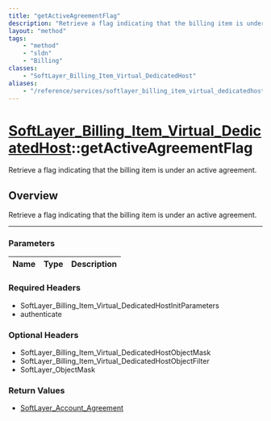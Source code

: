 ```yaml
---
title: "getActiveAgreementFlag"
description: "Retrieve a flag indicating that the billing item is under an active agreement."
layout: "method"
tags:
    - "method"
    - "sldn"
    - "Billing"
classes:
    - "SoftLayer_Billing_Item_Virtual_DedicatedHost"
aliases:
    - "/reference/services/softlayer_billing_item_virtual_dedicatedhost/getActiveAgreementFlag"
---
```

# [SoftLayer_Billing_Item_Virtual_DedicatedHost](/reference/services/SoftLayer_Billing_Item_Virtual_DedicatedHost)::getActiveAgreementFlag


Retrieve a flag indicating that the billing item is under an active agreement.


## Overview 
Retrieve a flag indicating that the billing item is under an active agreement.

-----

### Parameters 
|Name | Type | Description |
| --- | --- | --- |


### Required Headers
* SoftLayer_Billing_Item_Virtual_DedicatedHostInitParameters
* authenticate


### Optional Headers
* SoftLayer_Billing_Item_Virtual_DedicatedHostObjectMask
* SoftLayer_Billing_Item_Virtual_DedicatedHostObjectFilter
* SoftLayer_ObjectMask

### Return Values
* <a href='/reference/datatypes/SoftLayer_Account_Agreement'>SoftLayer_Account_Agreement </a>




